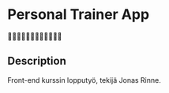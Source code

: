 # Personal Trainer App

💪💪🏻💪🏼💪🏽💪🏾💪🏿🦾

## Description

Front-end kurssin lopputyö, tekijä Jonas Rinne.